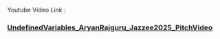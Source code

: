 Youtube Video Link :

### [UndefinedVariables_AryanRajguru_Jazzee2025_PitchVideo](https://youtu.be/wHT6zL_fp9Y)
